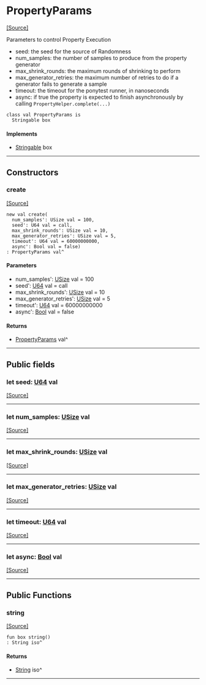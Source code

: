 # PropertyParams
<span class="source-link">[[Source]](src/ponycheck/property.md#L3)</span>

Parameters to control Property Execution

* seed: the seed for the source of Randomness
* num_samples: the number of samples to produce from the property generator
* max_shrink_rounds: the maximum rounds of shrinking to perform
* max_generator_retries: the maximum number of retries to do if a generator fails to generate a sample
* timeout: the timeout for the ponytest runner, in nanoseconds
* async: if true the property is expected to finish asynchronously by calling
  `PropertyHelper.complete(...)`


```pony
class val PropertyParams is
  Stringable box
```

#### Implements

* [Stringable](builtin-Stringable.md) box

---

## Constructors

### create
<span class="source-link">[[Source]](src/ponycheck/property.md#L22)</span>


```pony
new val create(
  num_samples': USize val = 100,
  seed': U64 val = call,
  max_shrink_rounds': USize val = 10,
  max_generator_retries': USize val = 5,
  timeout': U64 val = 60000000000,
  async': Bool val = false)
: PropertyParams val^
```
#### Parameters

*   num_samples': [USize](builtin-USize.md) val = 100
*   seed': [U64](builtin-U64.md) val = call
*   max_shrink_rounds': [USize](builtin-USize.md) val = 10
*   max_generator_retries': [USize](builtin-USize.md) val = 5
*   timeout': [U64](builtin-U64.md) val = 60000000000
*   async': [Bool](builtin-Bool.md) val = false

#### Returns

* [PropertyParams](ponycheck-PropertyParams.md) val^

---

## Public fields

### let seed: [U64](builtin-U64.md) val
<span class="source-link">[[Source]](src/ponycheck/property.md#L15)</span>



---

### let num_samples: [USize](builtin-USize.md) val
<span class="source-link">[[Source]](src/ponycheck/property.md#L16)</span>



---

### let max_shrink_rounds: [USize](builtin-USize.md) val
<span class="source-link">[[Source]](src/ponycheck/property.md#L17)</span>



---

### let max_generator_retries: [USize](builtin-USize.md) val
<span class="source-link">[[Source]](src/ponycheck/property.md#L18)</span>



---

### let timeout: [U64](builtin-U64.md) val
<span class="source-link">[[Source]](src/ponycheck/property.md#L19)</span>



---

### let async: [Bool](builtin-Bool.md) val
<span class="source-link">[[Source]](src/ponycheck/property.md#L20)</span>



---

## Public Functions

### string
<span class="source-link">[[Source]](src/ponycheck/property.md#L37)</span>


```pony
fun box string()
: String iso^
```

#### Returns

* [String](builtin-String.md) iso^

---

